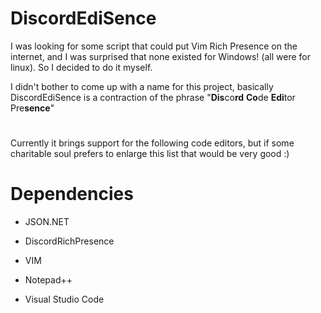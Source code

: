 # DiscordEdiSence

I was looking for some script that could put Vim Rich Presence on the internet, and I was surprised that none existed for Windows! (all were for linux). So I decided to do it myself.


I didn't bother to come up with a name for this project, basically DiscordEdiSence is a contraction of the phrase "**Dis**co**rd** **Co**de **Edi**tor Pre**sence**"
# 
Currently it brings support for the following code editors, but if some charitable soul prefers to enlarge this list that would be very good :)

# Dependencies

 - JSON.NET
 - DiscordRichPresence
 
 

 
 - VIM
 - Notepad++
 - Visual Studio Code

